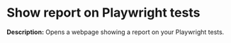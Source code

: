 # Show report on Playwright tests

**Description:** Opens a webpage showing a report on your Playwright tests.

